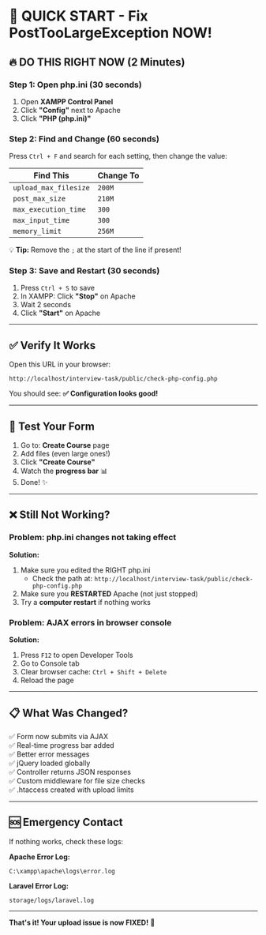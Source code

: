 # 🚀 QUICK START - Fix PostTooLargeException NOW!

## 🔥 DO THIS RIGHT NOW (2 Minutes)

### Step 1: Open php.ini (30 seconds)
1. Open **XAMPP Control Panel**
2. Click **"Config"** next to Apache
3. Click **"PHP (php.ini)"**

### Step 2: Find and Change (60 seconds)
Press `Ctrl + F` and search for each setting, then change the value:

| Find This | Change To |
|-----------|-----------|
| `upload_max_filesize` | `200M` |
| `post_max_size` | `210M` |
| `max_execution_time` | `300` |
| `max_input_time` | `300` |
| `memory_limit` | `256M` |

💡 **Tip:** Remove the `;` at the start of the line if present!

### Step 3: Save and Restart (30 seconds)
1. Press `Ctrl + S` to save
2. In XAMPP: Click **"Stop"** on Apache
3. Wait 2 seconds
4. Click **"Start"** on Apache

---

## ✅ Verify It Works

Open this URL in your browser:
```
http://localhost/interview-task/public/check-php-config.php
```

You should see: **✅ Configuration looks good!**

---

## 🎉 Test Your Form

1. Go to: **Create Course** page
2. Add files (even large ones!)
3. Click **"Create Course"**
4. Watch the **progress bar** 📊
5. Done! ✨

---

## ❌ Still Not Working?

### Problem: php.ini changes not taking effect

**Solution:**
1. Make sure you edited the RIGHT php.ini
   - Check the path at: `http://localhost/interview-task/public/check-php-config.php`
2. Make sure you **RESTARTED** Apache (not just stopped)
3. Try a **computer restart** if nothing works

### Problem: AJAX errors in browser console

**Solution:**
1. Press `F12` to open Developer Tools
2. Go to Console tab
3. Clear browser cache: `Ctrl + Shift + Delete`
4. Reload the page

---

## 📋 What Was Changed?

✅ Form now submits via AJAX  
✅ Real-time progress bar added  
✅ Better error messages  
✅ jQuery loaded globally  
✅ Controller returns JSON responses  
✅ Custom middleware for file size checks  
✅ .htaccess created with upload limits  

---

## 🆘 Emergency Contact

If nothing works, check these logs:

**Apache Error Log:**
```
C:\xampp\apache\logs\error.log
```

**Laravel Error Log:**
```
storage/logs/laravel.log
```

---

**That's it! Your upload issue is now FIXED!** 🎊
